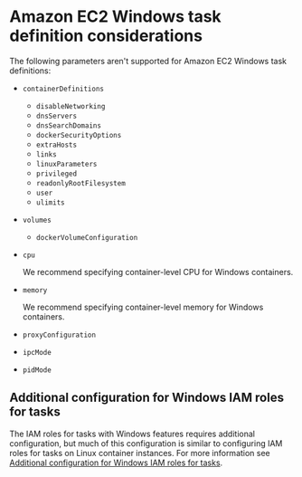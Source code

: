 # Amazon EC2 Windows task definition considerations<a name="windows_task_definitions"></a>

The following parameters aren't supported for Amazon EC2 Windows task definitions:
+ `containerDefinitions`
  + `disableNetworking`
  + `dnsServers`
  + `dnsSearchDomains`
  + `dockerSecurityOptions`
  + `extraHosts`
  + `links`
  + `linuxParameters`
  + `privileged`
  + `readonlyRootFilesystem`
  + `user`
  + `ulimits`
+ `volumes`
  + `dockerVolumeConfiguration`
+ `cpu`

  We recommend specifying container\-level CPU for Windows containers\.
+ `memory`

  We recommend specifying container\-level memory for Windows containers\.
+ `proxyConfiguration`
+ `ipcMode`
+ `pidMode`

## Additional configuration for Windows IAM roles for tasks<a name="windowsa-iam-task-role"></a>

The IAM roles for tasks with Windows features requires additional configuration, but much of this configuration is similar to configuring IAM roles for tasks on Linux container instances\. For more information see [Additional configuration for Windows IAM roles for tasks](windows_task_IAM_roles.md)\.